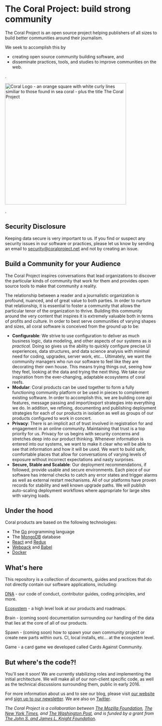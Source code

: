 # The Coral Project: build strong community

The Coral Project is an open source project helping publishers of all sizes to build better communities around their journalism.

We seek to accomplish this by

* creating open source community building software, and
* disseminate practices, tools, and studies to improve communities on the web.

.

<img src="https://coralproject.net/wp-content/uploads/2015/10/coralWordMark-1.5.png" width="400px" title="Coral Logo - an orange square with white curly lines similiar to those found in sea coral - plus the title The Coral Project" />

.

## Security Disclosure

Keeping data secure is very important to us.  If you find or suspect any security issues in our software or practices, please let us know by sending an email to [security@coralproject.net](mailto:security@coralproject.net) and not by creating an issue.

## Build a Community for your Audience

The Coral Project inspires conversations that lead organizations to discover the particular kinds of community that work for them and provides open source tools to make that community a reality.

The relationship between a reader and a journalistic organization is profound, nuanced, and of great value to both parties. In order to nurture that relationship, it is essential to foster a community that allows the particular tenor of the organization to thrive. Building this community around the very content that inspires it is extremely valuable both in terms of profits and culture. In order to best serve communities of varying shapes and sizes, all coral software is conceived from the ground up to be:

* __Configurable__: We strive to use configuration to deliver as much business logic, data modeling, and other aspects of our systems as _is practical._ Doing so gives us the ability to quickly configure precise UI experiences, data structures, and data science analysis with minimal need for coding, upgrades, server work, etc... Ultimately, we want the community managers who run our software to feel like they are decorating their own house. This means trying things out, seeing how they feel, looking at the data and trying the next thing. We take our inspiration from the ever-changing, adaptable ecosystems of coral reefs.
* __Modular__: Coral products can be used together to form a fully functioning community platform or be used in pieces to complement existing software. In order to accomplish this, we are building core api features, message passing and import/export strategies into everything we do.  In addition, we refining, documenting and publishing deployment strategies for each of our products in isolation as well as groups of our products configured to work in concert.
* __Privacy__: There is an implicit act of trust involved in registration for and engagement in an online community. Maintaining that trust is a top priority for us. Privacy for us begins with security concerns and stretches deep into our product thinking. Whenever information is entered into our systems, we want to make it clear who will be able to see that information and how it will be used. We want to build safe, comfortable places that allow for conversations of varying levels of exposure without incorrect expectations and nasty surprises.
* __Secure, Stable and Scalable__: Our deployment recommendations, if followed, provide usable and secure environments. Each piece of our software has internal checks to catch any error states and trigger alarms as well as external restart mechanisms. All of our platforms have proven records for stability and well known upgrade paths. We will publish auto-scaling deployment workflows where appropriate for large sites with varying loads.

## Under the hood
Coral products are based on the following technologies:

* The [Go](https://golang.org) programming language
* The [MongoDB](https://www.mongodb.org/) database
* [React](https://facebook.github.io/react/) and [Redux](https://github.com/rackt/redux)
* [Webpack](https://webpack.github.io/) and [Babel](https://babeljs.io/)
* [Docker](https://www.docker.com/)

## What's here

This repository is a collection of documents, guides and practices that do not directly contain our software applications, including:

[DNA](dna) - our code of conduct, contributor guides, coding principles, and more.

[Ecosystem](ecosystem) - a high level look at our products and roadmaps.

Brain - (coming soon) documentation surrounding our handling of the data that lies at the core of all of our products.

Spawn - (coming soon) how to spawn your own community project or create new parts within ours.  CI, local installs, etc... at the ecosystem level.

Game - a card game we developed called Cards Against Community.

## But where's the code?!

You'll see it soon! We are currently stabilizing roles and implementing the initial architecture. We will make all of our non-client specific code, as well as the technical discussions surrounding them, public in early 2016.  


For more information about us and to see our blog, please visit [our website](https://coralproject.net) and [sign up to our newsletter](http://tinyletter.com/coralproject). We are also on [Twitter](https://twitter.com/coralproject).

_The Coral Project is a collaboration between [The Mozilla Foundation](https://www.mozilla.org/en-US/foundation/), [The New York Times](http://nytimes.com), and [The Washington Post](http://washingtonpost.com), and is funded by a grant from [The John S. and James L. Knight Foundation](http://knightfoundation.org)._

